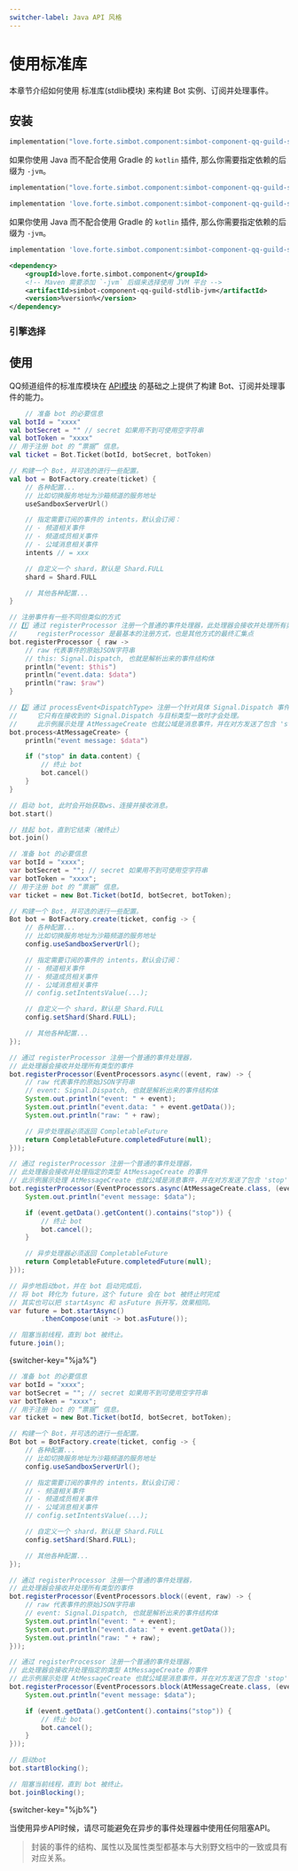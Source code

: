 ```yaml
---
switcher-label: Java API 风格
---
```


# 使用标准库

<tldr>
<p>本章节介绍如何使用 <control>标准库(stdlib模块)</control> 来构建 Bot 实例、订阅并处理事件。</p>
</tldr>

## 安装

<tabs group="build">
<tab title="Gradle(Kotlin DSL)" group-key="kts">

```Kotlin
implementation("love.forte.simbot.component:simbot-component-qq-guild-stdlib:%version%")
```

<tip>

如果你使用 Java 而不配合使用 Gradle 的 `kotlin` 插件,
那么你需要指定依赖的后缀为 `-jvm`。

```Kotlin
implementation("love.forte.simbot.component:simbot-component-qq-guild-stdlib-jvm:%version%")
```

</tip>

</tab>
<tab title="Gradle(Groovy)" group-key="groovy">

```Groovy
implementation 'love.forte.simbot.component:simbot-component-qq-guild-stdlib:%version%'
```

<tip>

如果你使用 Java 而不配合使用 Gradle 的 `kotlin` 插件,
那么你需要指定依赖的后缀为 `-jvm`。

```Groovy
implementation 'love.forte.simbot.component:simbot-component-qq-guild-stdlib-jvm:%version%'
```

</tip>

</tab>
<tab title="Maven" group-key="maven">

```xml
<dependency>
    <groupId>love.forte.simbot.component</groupId>
    <!-- Maven 需要添加 `-jvm` 后缀来选择使用 JVM 平台 -->
    <artifactId>simbot-component-qq-guild-stdlib-jvm</artifactId>
    <version>%version%</version>
</dependency>
```

</tab>
</tabs>

### 引擎选择

<include from="snippets.md" element-id="engine-choose" />



## 使用

QQ频道组件的标准库模块在 [API模块](use-api.md) 的基础之上提供了构建 Bot、订阅并处理事件的能力。

<tabs group="Code">
<tab title="Kotlin" group-key="Kotlin">

```kotlin
    // 准备 bot 的必要信息
val botId = "xxxx"
val botSecret = "" // secret 如果用不到可使用空字符串
val botToken = "xxxx"
// 用于注册 bot 的 “票据” 信息。
val ticket = Bot.Ticket(botId, botSecret, botToken)

// 构建一个 Bot，并可选的进行一些配置。
val bot = BotFactory.create(ticket) {
    // 各种配置...
    // 比如切换服务地址为沙箱频道的服务地址
    useSandboxServerUrl()

    // 指定需要订阅的事件的 intents，默认会订阅：
    // - 频道相关事件
    // - 频道成员相关事件
    // - 公域消息相关事件
    intents // = xxx

    // 自定义一个 shard，默认是 Shard.FULL
    shard = Shard.FULL

    // 其他各种配置...
}

// 注册事件有一些不同但类似的方式
// 1️⃣ 通过 registerProcessor 注册一个普通的事件处理器，此处理器会接收并处理所有类型的事件
//     registerProcessor 是最基本的注册方式，也是其他方式的最终汇集点
bot.registerProcessor { raw ->
    // raw 代表事件的原始JSON字符串
    // this: Signal.Dispatch, 也就是解析出来的事件结构体
    println("event: $this")
    println("event.data: $data")
    println("raw: $raw")
}

// 2️⃣ 通过 processEvent<DispatchType> 注册一个针对具体 Signal.Dispatch 事件类型的事件处理器，
//     它只有在接收到的 Signal.Dispatch 与目标类型一致时才会处理。
//     此示例展示处理 AtMessageCreate 也就公域是消息事件，并在对方发送了包含 'stop' 的文本时终止 bot。
bot.process<AtMessageCreate> {
    println("event message: $data")

    if ("stop" in data.content) {
        // 终止 bot
        bot.cancel()
    }
}

// 启动 bot, 此时会开始获取ws、连接并接收消息。
bot.start()

// 挂起 bot，直到它结束（被终止）
bot.join()
```

</tab>
<tab title="Java" group-key="Java">


```java
// 准备 bot 的必要信息
var botId = "xxxx";
var botSecret = ""; // secret 如果用不到可使用空字符串
var botToken = "xxxx";
// 用于注册 bot 的 “票据” 信息。
var ticket = new Bot.Ticket(botId, botSecret, botToken);

// 构建一个 Bot，并可选的进行一些配置。
Bot bot = BotFactory.create(ticket, config -> {
    // 各种配置...
    // 比如切换服务地址为沙箱频道的服务地址
    config.useSandboxServerUrl();

    // 指定需要订阅的事件的 intents，默认会订阅：
    // - 频道相关事件
    // - 频道成员相关事件
    // - 公域消息相关事件
    // config.setIntentsValue(...);

    // 自定义一个 shard，默认是 Shard.FULL
    config.setShard(Shard.FULL);

    // 其他各种配置...
});

// 通过 registerProcessor 注册一个普通的事件处理器，
// 此处理器会接收并处理所有类型的事件
bot.registerProcessor(EventProcessors.async((event, raw) -> {
    // raw 代表事件的原始JSON字符串
    // event: Signal.Dispatch, 也就是解析出来的事件结构体
    System.out.println("event: " + event);
    System.out.println("event.data: " + event.getData());
    System.out.println("raw: " + raw);

    // 异步处理器必须返回 CompletableFuture
    return CompletableFuture.completedFuture(null);
}));

// 通过 registerProcessor 注册一个普通的事件处理器，
// 此处理器会接收并处理指定的类型 AtMessageCreate 的事件
// 此示例展示处理 AtMessageCreate 也就公域是消息事件，并在对方发送了包含 'stop' 的文本时终止 bot。
bot.registerProcessor(EventProcessors.async(AtMessageCreate.class, (event, raw) -> {
    System.out.println("event message: $data");

    if (event.getData().getContent().contains("stop")) {
        // 终止 bot
        bot.cancel();
    }

    // 异步处理器必须返回 CompletableFuture
    return CompletableFuture.completedFuture(null);
}));

// 异步地启动bot，并在 bot 启动完成后，
// 将 bot 转化为 future，这个 future 会在 bot 被终止时完成
// 其实也可以把 startAsync 和 asFuture 拆开写，效果相同。
var future = bot.startAsync()
        .thenCompose(unit -> bot.asFuture());

// 阻塞当前线程，直到 bot 被终止。
future.join();
```
{switcher-key="%ja%"}

```java
// 准备 bot 的必要信息
var botId = "xxxx";
var botSecret = ""; // secret 如果用不到可使用空字符串
var botToken = "xxxx";
// 用于注册 bot 的 “票据” 信息。
var ticket = new Bot.Ticket(botId, botSecret, botToken);

// 构建一个 Bot，并可选的进行一些配置。
Bot bot = BotFactory.create(ticket, config -> {
    // 各种配置...
    // 比如切换服务地址为沙箱频道的服务地址
    config.useSandboxServerUrl();

    // 指定需要订阅的事件的 intents，默认会订阅：
    // - 频道相关事件
    // - 频道成员相关事件
    // - 公域消息相关事件
    // config.setIntentsValue(...);

    // 自定义一个 shard，默认是 Shard.FULL
    config.setShard(Shard.FULL);

    // 其他各种配置...
});

// 通过 registerProcessor 注册一个普通的事件处理器，
// 此处理器会接收并处理所有类型的事件
bot.registerProcessor(EventProcessors.block((event, raw) -> {
    // raw 代表事件的原始JSON字符串
    // event: Signal.Dispatch, 也就是解析出来的事件结构体
    System.out.println("event: " + event);
    System.out.println("event.data: " + event.getData());
    System.out.println("raw: " + raw);
}));

// 通过 registerProcessor 注册一个普通的事件处理器，
// 此处理器会接收并处理指定的类型 AtMessageCreate 的事件
// 此示例展示处理 AtMessageCreate 也就公域是消息事件，并在对方发送了包含 'stop' 的文本时终止 bot。
bot.registerProcessor(EventProcessors.block(AtMessageCreate.class, (event, raw) -> {
    System.out.println("event message: $data");

    if (event.getData().getContent().contains("stop")) {
        // 终止 bot
        bot.cancel();
    }
}));

// 启动bot
bot.startBlocking();

// 阻塞当前线程，直到 bot 被终止。
bot.joinBlocking();
```
{switcher-key="%jb%"}


<tip switcher-key="%ja%">
当使用异步API时候，请尽可能避免在异步的事件处理器中使用任何阻塞API。
</tip>

</tab>
</tabs>

> 封装的事件的结构、属性以及属性类型都基本与大别野文档中的一致或具有对应关系。
